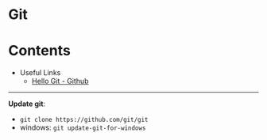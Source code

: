 # Git

Contents
=======================

* Useful Links
    * [Hello Git - Github](https://docs.github.com/en/get-started/quickstart/set-up-git)

----

**Update git**: 
* `git clone https://github.com/git/git`
* windows: `git update-git-for-windows`